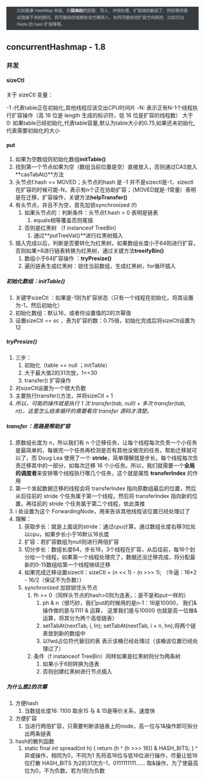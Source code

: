 
![](/技术学习流程/pic/2023-08-17-15-36-41.png)

## concurrentHashmap - 1.8
### 并发

#### sizeCtl
关于 sizeCtl 变量：

-1 :代表table正在初始化,其他线程应该交出CPU时间片
-N: 表示正有N-1个线程执行扩容操作（高 16 位是 length 生成的标识符，低 16 位是扩容的线程数）
大于 0: 如果table已经初始化,代表table容量,默认为table大小的0.75,如果还未初始化,代表需要初始化的大小

#### put
1. 如果为空数组则初始化数组**initTable()**
2. 找到第一个节点如果为空（数组当前位置是空）直接放入，否则通过CAS放入**casTabAt()**方法
3. 头节点f.hash == MOVED；头节点的hash 是 -1 并不是sizectl是-1，sizectl在扩容的时候可能-N，表示有n个正在协助扩容；（MOVED就是-1常量）表明是在迁移，扩容操作，关键方法**helpTransfer()**
4. 有头节点，并且不为空，首先加锁synchronized (f) 
   1. 如果头节点的：判断条件：头节点f.hash > 0 表明是链表
      1. equals相等覆盖否则尾插
   2. 否则是红黑树  （f instanceof TreeBin）
      1. 通过**putTreeVal()**进行红黑树插入
5. 插入完成以后，判断是否要转化为红黑树，如果数组长度小于64则进行扩容，否则如果>8进行链表转换为红黑树，通过关键方法**treeifyBin()**
   1. 数组小于64扩容操作 ：**tryPresize()**
   2. 遍历链表生成红黑树：锁住当前数组，生成红黑树，for循环插入

##### 初始化数组：initTable()
1. 关键字sizeCtl ：如果是-1则为扩容状态（只有一个线程在初始化，将其设置为-1，然后初始化）
2. 初始化数组：默认16，或者你设置值的2的次幂值
3. 设置sizeCtl == sc ，表为扩容的数：0.75倍，初始化完成后将sizeCtl设置为12


##### tryPresize()
1. 三步：
   1. 初始化（table == null ；initTable）
   2. 大于最大值2的31次放，1<<30
   3. transfer() 扩容操作
2. 对sizeCtl设置为一个很大负数
3. 主要执行transfer()方法，并将sizeCtl + 1
4. *所以，可能的操作就是执行 1 次 transfer(tab, null) + 多次 transfer(tab, nt)，这里怎么结束循环的需要看完 transfer 源码才清楚。*


##### transfer：思路是帮助扩容
1. 原数组长度为 n，所以我们有 n 个迁移任务，让每个线程每次负责一个小任务是最简单的，每做完一个任务再检测是否有其他没做完的任务，帮助迁移就可以了，而 Doug Lea 使用了一个 **stride**，简单理解就是步长，每个线程每次负责迁移其中的一部分，如每次迁移 16 个小任务。所以，我们就需要一个**全局的调度者**来安排哪个线程执行哪几个任务，这个就是属性 **transferIndex** 的作用
2. 第一个发起数据迁移的线程会将 transferIndex 指向原数组最后的位置，然后从后往前的 stride 个任务属于第一个线程，然后将 transferIndex 指向新的位置，再往前的 stride 个任务属于第二个线程，依此类推
3. i 处设置为这个 ForwardingNode，用来告诉其他线程该位置已经处理过了
4. 理解：
   1. 获取步长：就是上面说的stride：通过cpu计算，通过数组长度右移3位处以cpu，如果步长小于16默认16长度
   2. 扩容：若扩容数组为null则进行两倍扩容
   3. 切分步长：数组长度64，步长16，3个线程在扩容，从后往前，每16个划分给一个线程，如果第一个线程处理完了，数据还没迁移完成，将分配最新的0-15数组给第一个线程继续迁移
   4. 如果完成迁移设置sizectl：sizeCtl = (n << 1) - (n >>> 1); （牛逼：16*2 - 16/2（保证不为负数））
   5. synchronized 加锁锁住头节点
      1. fh >= 0（同样头节点的hash>0则为连表，：是不是和put一样的）
         1. ph & n（很巧妙，我们put的时候用的是n-1：16是10000， 我们&操作做的是与1111 & 运算， 这里我们是与10000 也就是高一位做&运算，将其分为两个高低链表）
         2.  setTabAt(nextTab, i, ln); setTabAt(nextTab, i + n, hn);将两个链表放到新的数组中
         3.  以fwd占位符代替旧的表 表示该桶已经处理过（该桶该位置已经处理过了）
      2.  条件（f instanceof TreeBin）同样如果是红黑树则分为两条树
          1.  如果小于6则转换为连表
          2.  否则创建红黑树进行节点插入




##### 为什么是2的次幂
1. 方便hash
   1. 当数组长度16: 1100 取余15 与 & 15是等价关系，速度快
2. 方便扩容
   1. 当进行两倍扩容，只需要判断该链表上的node，高一位与1&操作即可拆分出两条链表
3. hash的散列函数
   1. static final int spread(int h) {
    return (h ^ (h >>> 16)) & HASH_BITS;
    }
    ^异或操作，相同为0，不同为1 先将高16位与低16位进行操作，尽量让低16位打散
    HASH_BITS 为2的31次方-1，0111111111...... 取&操作，为了使最高位为0，不为负数，若为1则为负数




